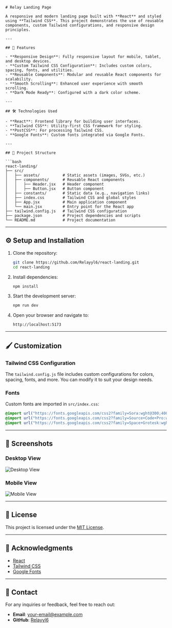 ```
# Relay Landing Page

A responsive and modern landing page built with **React** and styled using **Tailwind CSS**. This project demonstrates the use of reusable components, custom Tailwind configurations, and responsive design principles.

---

## 🚀 Features

- **Responsive Design**: Fully responsive layout for mobile, tablet, and desktop devices.
- **Custom Tailwind CSS Configuration**: Includes custom colors, spacing, fonts, and utilities.
- **Reusable Components**: Modular and reusable React components for scalability.
- **Smooth Scrolling**: Enhanced user experience with smooth scrolling.
- **Dark Mode Ready**: Configured with a dark color scheme.

---

## 🛠️ Technologies Used

- **React**: Frontend library for building user interfaces.
- **Tailwind CSS**: Utility-first CSS framework for styling.
- **PostCSS**: For processing Tailwind CSS.
- **Google Fonts**: Custom fonts integrated via Google Fonts.

---

## 📂 Project Structure

```bash
react-landing/
├── src/
│   ├── assets/          # Static assets (images, SVGs, etc.)
│   ├── components/      # Reusable React components
│   │   ├── Header.jsx   # Header component
│   │   ├── Button.jsx   # Button component
│   ├── constants/       # Static data (e.g., navigation links)
│   ├── index.css        # Tailwind CSS and global styles
│   ├── App.jsx          # Main application component
│   └── main.jsx         # Entry point for the React app
├── tailwind.config.js   # Tailwind CSS configuration
├── package.json         # Project dependencies and scripts
└── README.md            # Project documentation
```

---

## ⚙️ Setup and Installation

1. Clone the repository:
   ```bash
   git clone https://github.com/Relayyl6/react-landing.git
   cd react-landing
   ```

2. Install dependencies:
   ```bash
   npm install
   ```

3. Start the development server:
   ```bash
   npm run dev
   ```

4. Open your browser and navigate to:
   ```
   http://localhost:5173
   ```

---

## 🖌️ Customization

### Tailwind CSS Configuration
The `tailwind.config.js` file includes custom configurations for colors, spacing, fonts, and more. You can modify it to suit your design needs.

### Fonts
Custom fonts are imported in `src/index.css`:
```css
@import url("https://fonts.googleapis.com/css2?family=Sora:wght@300;400;600&display=swap");
@import url("https://fonts.googleapis.com/css2?family=Source+Code+Pro:wght@400;600;700&display=swap");
@import url("https://fonts.googleapis.com/css2?family=Space+Grotesk:wght@300&display=swap");
```

---

## 📸 Screenshots

### Desktop View
![Desktop View](path/to/desktop-screenshot.png)

### Mobile View
![Mobile View](path/to/mobile-screenshot.png)

---

## 📝 License

This project is licensed under the [MIT License](LICENSE).

---

## 🙌 Acknowledgments

- [React](https://reactjs.org/)
- [Tailwind CSS](https://tailwindcss.com/)
- [Google Fonts](https://fonts.google.com/)

---

## 📧 Contact

For any inquiries or feedback, feel free to reach out:

- **Email**: your-email@example.com
- **GitHub**: [Relayyl6](https://github.com/Relayyl6)
```

